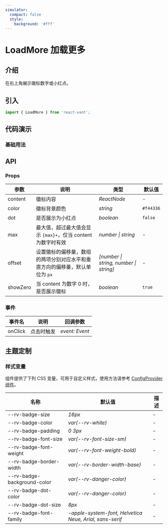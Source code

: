```yaml
---
simulator:
  compact: false
  style:
    background: '#fff'
---
```


# LoadMore 加载更多

## 介绍

在右上角展示徽标数字或小红点。

## 引入

```js
import { LoadMore } from 'react-vant';
```

## 代码演示

### 基础用法



## API

### Props

| 参数 | 说明 | 类型 | 默认值 |
| --- | --- | --- | --- |
| content | 徽标内容 | _ReactNode_ | - |
| color | 徽标背景颜色 | _string_ | `#f44336` |
| dot | 是否展示为小红点 | _boolean_ | `false` |
| max | 最大值，超过最大值会显示 `{max}+`，仅当 content 为数字时有效 | _number \| string_ | - |
| offset | 设置徽标的偏移量，数组的两项分别对应水平和垂直方向的偏移量，默认单位为 `px` | _[number \| string, number \| string]_ | - |
| showZero | 当 content 为数字 0 时，是否展示徽标 | _boolean_ | `true` |

### 事件

| 事件名  | 说明       | 回调参数       |
| ------- | ---------- | -------------- |
| onClick | 点击时触发 | _event: Event_ |

## 主题定制

### 样式变量

组件提供了下列 CSS 变量，可用于自定义样式，使用方法请参考 [ConfigProvider 组件](/components/config-provider)。

| 名称                        | 默认值                                                  | 描述 |
| --------------------------- | ------------------------------------------------------- | ---- |
| --rv-badge-size             | _16px_                                                  | -    |
| --rv-badge-color            | _var(--rv-white)_                                       | -    |
| --rv-badge-padding          | _0 3px_                                                 | -    |
| --rv-badge-font-size        | _var(--rv-font-size-sm)_                                | -    |
| --rv-badge-font-weight      | _var(--rv-font-weight-bold)_                            | -    |
| --rv-badge-border-width     | _var(--rv-border-width-base)_                           | -    |
| --rv-badge-background-color | _var(--rv-danger-color)_                                | -    |
| --rv-badge-dot-color        | _var(--rv-danger-color)_                                | -    |
| --rv-badge-dot-size         | _8px_                                                   | -    |
| --rv-badge-font-family      | _-apple-system-font, Helvetica Neue, Arial, sans-serif_ | -    |
